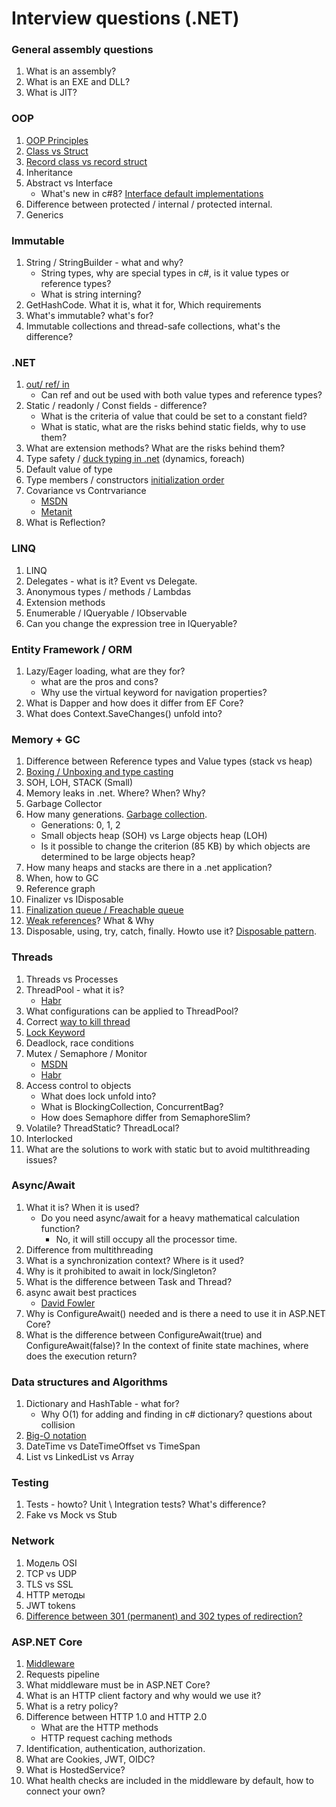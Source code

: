 # Interview questions (.NET)

### General assembly questions
1. What is an assembly? 
2. What is an EXE and DLL? 
3. What is JIT?

### OOP
1. [OOP Principles](https://habr.com/ru/company/otus/blog/525336/)
2. [Class vs Struct](https://c-sharp.pro/классы-или-структуры-в-чем-отличия/)
3. [Record class vs record struct](https://falberthen.github.io/posts/cs10-records/)
4. Inheritance
5. Abstract vs Interface
    - What's new in c#8? [Interface default implementations](https://devblogs.microsoft.com/dotnet/default-implementations-in-interfaces/)
6. Difference between protected / internal / protected internal.
7. Generics

### Immutable
1. String / StringBuilder - what and why?
    - String types, why are special types in c#, is it value types or reference types?
    - What is string interning?
2. GetHashCode. What it is, what it for, Which requirements
3. What's immutable? what's for?
4. Immutable collections and thread-safe collections, what's the difference?

### .NET
1. [out/ ref/ in](https://www.pluralsight.com/guides/csharp-in-out-ref-parameters)
   - Can ref and out be used with both value types and reference types?
2. Static / readonly / Const fields - difference?
    - What is the criteria of value that could be set to a constant field?
    - What is static, what are the risks behind static fields, why to use them?
3. What are extension methods? What are the risks behind them?
4. Type safety / [duck typing in .net](https://stackoverflow.com/questions/21278078/what-is-interface-duck-typing) (dynamics, foreach)
5. Default value of type
6. Type members / constructors [initialization order](https://stackoverflow.com/questions/40139099/auto-property-initialization-il-instruction-order)
7. Covariance vs Contrvariance
   - [MSDN](https://learn.microsoft.com/en-us/dotnet/standard/generics/covariance-and-contravariance)
   - [Metanit](https://metanit.com/sharp/tutorial/3.27.php)
8. What is Reflection?

### LINQ
1. LINQ
2. Delegates - what is it? Event vs Delegate.
3. Anonymous types / methods / Lambdas
4. Extension methods
5. Enumerable / IQueryable / IObservable
6. Can you change the expression tree in IQueryable?

### Entity Framework / ORM
1. Lazy/Eager loading, what are they for?
   - what are the pros and cons?
   - Why use the virtual keyword for navigation properties?
2. What is Dapper and how does it differ from EF Core?
3. What does Context.SaveChanges() unfold into?

### Memory + GC
1. Difference between Reference types and Value types (stack vs heap)
2. [Boxing / Unboxing and type casting](https://learn.microsoft.com/en-us/dotnet/csharp/programming-guide/types/boxing-and-unboxing)
3. SOH, LOH, STACK (Small)
4. Memory leaks in .net. Where? When? Why?
5. Garbage Collector
6. How many generations. [Garbage collection](https://learn.microsoft.com/ru-ru/dotnet/standard/garbage-collection/fundamentals).
    - Generations: 0, 1, 2
    - Small objects heap (SOH) vs Large objects heap (LOH)
    - Is it possible to change the criterion (85 KB) by which objects are determined to be large objects heap?
7. How many heaps and stacks are there in a .net application?
8. When, how to GC
9. Reference graph
10. Finalizer vs IDisposable
11. [Finalization queue / Freachable queue](https://nabacg.wordpress.com/2012/03/11/what-do-you-know-about-freachable-queue/)
12. [Weak references](https://learn.microsoft.com/en-us/dotnet/standard/garbage-collection/weak-references)? What & Why
13. Disposable, using, try, catch, finally. Howto use it? [Disposable pattern](https://learn.microsoft.com/en-us/dotnet/standard/design-guidelines/dispose-pattern).

### Threads
1. Threads vs Processes
2. ThreadPool - what it is?
   - [Habr](https://habr.com/ru/articles/654101/)
3. What configurations can be applied to ThreadPool?
4. Correct [way to kill thread](https://dotnettutorials.net/lesson/how-to-terminate-a-thread-in-csharp/#:~:text=How%20to%20Terminate%20a%20Thread%20in%20C%23%3F,exception%2C%20the%20thread%20is%20terminated.)
5. [Lock Keyword](https://www.c-sharpcorner.com/UploadFile/de41d6/monitor-and-lock-in-C-Sharp/)
6. Deadlock, race conditions
7. Mutex / Semaphore / Monitor
   - [MSDN](https://learn.microsoft.com/en-us/dotnet/standard/threading/overview-of-synchronization-primitives)
   - [Habr](https://habr.com/ru/articles/459514/)
8. Access control to objects
   - What does lock unfold into?
   - What is BlockingСollection, ConcurrentBag?
   - How does Semaphore differ from SemaphoreSlim?
9. Volatile? ThreadStatic? ThreadLocal?
10. Interlocked
11. What are the solutions to work with static but to avoid multithreading issues?

### Async/Await
1. What it is? When it is used?
   - Do you need async/await for a heavy mathematical calculation function?
     - No, it will still occupy all the processor time.
2. Difference from multithreading
3. What is a synchronization context? Where is it used?
4. Why is it prohibited to await in lock/Singleton?
5. What is the difference between Task and Thread?
6. async await best practices
   - [David Fowler](https://github.com/davidfowl/AspNetCoreDiagnosticScenarios/blob/master/AsyncGuidance.md)
7. Why is ConfigureAwait() needed and is there a need to use it in ASP.NET Core?
8. What is the difference between ConfigureAwait(true) and ConfigureAwait(false)? In the context of finite state machines, where does the execution return?

### Data structures and Algorithms
1. Dictionary and HashTable - what for?
    - Why O(1) for adding and finding in c# dictionary? questions about collision
2. [Big-O notation](https://www.freecodecamp.org/news/big-o-notation-why-it-matters-and-why-it-doesnt-1674cfa8a23c/)
3. DateTime vs DateTimeOffset vs TimeSpan
4. List vs LinkedList vs Array

### Testing
1. Tests - howto? Unit \ Integration tests? What's difference?
2. Fake vs Mock vs Stub

### Network
1. Модель OSI
2. TCP vs UDP
3. TLS vs SSL
4. HTTP методы
5. JWT tokens
6. [Difference between 301 (permanent) and 302 types of redirection?](https://www.domain.com/blog/what-is-a-redirect/)

### ASP.NET Core
1. [Middleware](https://learn.microsoft.com/en-us/aspnet/core/fundamentals/middleware/?view=aspnetcore-6.0)
2. Requests pipeline
3. What middleware must be in ASP.NET Core?
4. What is an HTTP client factory and why would we use it?
5. What is a retry policy?
6. Difference between HTTP 1.0 and HTTP 2.0
   - What are the HTTP methods
   - HTTP request caching methods
7. Identification, authentication, authorization.
8. What are Cookies, JWT, OIDC?
9. What is HostedService?
10. What health checks are included in the middleware by default, how to connect your own?